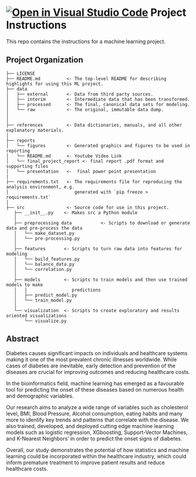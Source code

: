 [![Open in Visual Studio Code](https://classroom.github.com/assets/open-in-vscode-c66648af7eb3fe8bc4f294546bfd86ef473780cde1dea487d3c4ff354943c9ae.svg)](https://classroom.github.com/online_ide?assignment_repo_id=10438457&assignment_repo_type=AssignmentRepo)
Project Instructions
==============================

This repo contains the instructions for a machine learning project.

Project Organization
------------

    ├── LICENSE
    ├── README.md          <- The top-level README for describing highlights for using this ML project.
    ├── data
    │   ├── external       <- Data from third party sources.
    │   ├── interim        <- Intermediate data that has been transformed.
    │   ├── processed      <- The final, canonical data sets for modeling.
    │   └── raw            <- The original, immutable data dump.
    │
    │
    ├── references         <- Data dictionaries, manuals, and all other explanatory materials.
    │
    ├── reports            
    │   └── figures        <- Generated graphics and figures to be used in reporting
    │   └── README.md      <- Youtube Video Link
    │   └── final_project_report <- final report .pdf format and supporting files
    │   └── presentation   <-  final power point presentation 
    |
    ├── requirements.txt   <- The requirements file for reproducing the analysis environment, e.g.
    │                         generated with `pip freeze > requirements.txt`
    │
    ├── src                <- Source code for use in this project.
       ├── __init__.py    <- Makes src a Python module
       │
       ├── preprocessing data           <- Scripts to download or generate data and pre-process the data
       │   └── make_dataset.py
       │   └── pre-processing.py
       │
       ├── features       <- Scripts to turn raw data into features for modeling
       │   └── build_features.py 
       │   └── balance_data.py
       │   └── correlation.py
       │
       ├── models         <- Scripts to train models and then use trained models to make
       │   │                 predictions
       │   ├── predict_model.py
       │   └── train_model.py
       │
       └── visualization  <- Scripts to create exploratory and results oriented visualizations
           └── visualize.py           

Abstract
------------

Diabetes causes significant impacts on individuals and healthcare systems making it one of the most prevalent chronic illnesses worldwide. While cases of diabetes are inevitable, early detection and prevention of the diseases are crucial for improving outcomes and reducing healthcare costs. 

In the bioinformatics field, machine learning has emerged as a favourable tool for predicting the onset of these diseases based on numerous health and demographic variables. 

Our research aims to analyze a wide range of variables such as cholesterol level, BMI, Blood Pressure, Alcohol consumption, eating habits and many more to identify key trends and patterns that correlate with the disease. We also trained, developed, and deployed cutting edge machine learning models such as logistic regression, XGboosting, Support-Vector Machines, and K-Nearest Neighbors’ in order to predict the onset signs of diabetes.

Overall, our study demonstrates the potential of how statistics and machine learning could be incorporated within the healthcare industry, which could inform premature treatment to improve patient results and reduce healthcare costs.

